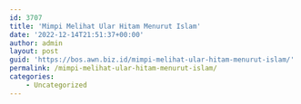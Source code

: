 ```yaml
---
id: 3707
title: 'Mimpi Melihat Ular Hitam Menurut Islam'
date: '2022-12-14T21:51:37+00:00'
author: admin
layout: post
guid: 'https://bos.awn.biz.id/mimpi-melihat-ular-hitam-menurut-islam/'
permalink: /mimpi-melihat-ular-hitam-menurut-islam/
categories:
    - Uncategorized
---
```


